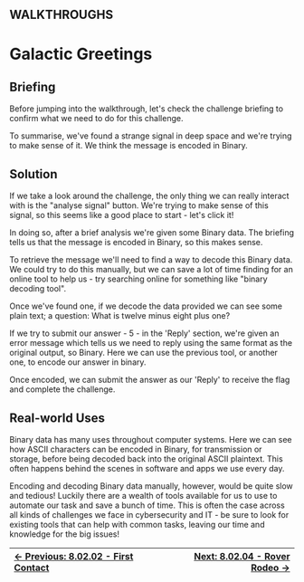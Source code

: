 ## WALKTHROUGHS

# Galactic Greetings

## Briefing

Before jumping into the walkthrough, let's check the challenge briefing to confirm what we need to do for this challenge.

To summarise, we've found a strange signal in deep space and we're
trying to make sense of it. We think the message is encoded in Binary.

## Solution

If we take a look around the challenge, the only thing we can really
interact with is the "analyse signal" button. We're trying to make sense
 of this signal, so this seems like a good place to start - let's click
it!

In doing so, after a brief analysis we're given some Binary data. The
 briefing tells us that the message is encoded in Binary, so this makes
sense.

To retrieve the message we'll need to find a way to decode this
Binary data. We could try to do this manually, but we can save a lot of
time finding for an online tool to help us - try searching online for
something like "binary decoding tool".

Once we've found one, if we decode the data provided we can see some
plain text; a question: What is twelve minus eight plus one?

If we try to submit our answer - 5 - in the 'Reply' section, we're
given an error message which tells us we need to reply using the same
format as the original output, so Binary. Here we can use the previous
tool, or another one, to encode our answer in binary.

Once encoded, we can submit the answer as our 'Reply' to receive the flag and complete the challenge.

## Real-world Uses

Binary data has many uses throughout computer systems. Here we can
see how ASCII characters can be encoded in Binary, for transmission or
storage, before being decoded back into the original ASCII plaintext.
This often happens behind the scenes in software and apps we use every
day.

Encoding and decoding Binary data manually, however, would be quite
slow and tedious! Luckily there are a wealth of tools available for us
to use to automate our task and save a bunch of time. This is often the
case across all kinds of challenges we face in cybersecurity and IT - be
 sure to look for existing tools that can help with common tasks,
leaving our time and knowledge for the big issues!

<div align="center">

[← Previous: 8.02.02 - First Contact](FirstContact8.2.2.md) | [Next: 8.02.04 - Rover Rodeo →](RoverRodeo8.2.4.md)
:-|-:
